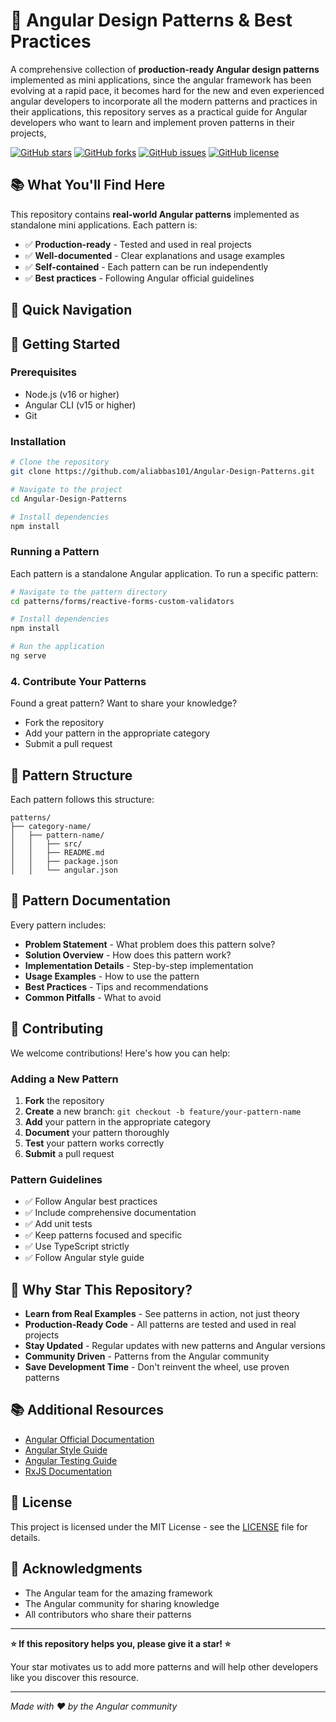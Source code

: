 # 🚀 Angular Design Patterns & Best Practices

A comprehensive collection of **production-ready Angular design patterns** implemented as mini applications, since the angular framework has been evolving at a rapid pace, it becomes hard for the new and even experienced angular developers to incorporate all the modern patterns and practices in their applications, this repository serves as a practical guide for Angular developers who want to learn and implement proven patterns in their projects, 

[![GitHub stars](https://img.shields.io/github/stars/aliabbas101/Angular-Design-Patterns?style=social)](https://github.com/aliabbas101/Angular-Design-Patterns)
[![GitHub forks](https://img.shields.io/github/forks/aliabbas101/Angular-Design-Patterns?style=social)](https://github.com/aliabbas101/Angular-Design-Patterns)
[![GitHub issues](https://img.shields.io/github/issues/aliabbas101/Angular-Design-Patterns)](https://github.com/aliabbas101/Angular-Design-Patterns/issues)
[![GitHub license](https://img.shields.io/github/license/aliabbas101/Angular-Design-Patterns)](https://github.com/aliabbas101/Angular-Design-Patterns/blob/main/LICENSE)

## 📚 What You'll Find Here

This repository contains **real-world Angular patterns** implemented as standalone mini applications. Each pattern is:

- ✅ **Production-ready** - Tested and used in real projects
- ✅ **Well-documented** - Clear explanations and usage examples
- ✅ **Self-contained** - Each pattern can be run independently
- ✅ **Best practices** - Following Angular official guidelines

## 🎯 Quick Navigation


## 🚀 Getting Started

### Prerequisites
- Node.js (v16 or higher)
- Angular CLI (v15 or higher)
- Git

### Installation
```bash
# Clone the repository
git clone https://github.com/aliabbas101/Angular-Design-Patterns.git

# Navigate to the project
cd Angular-Design-Patterns

# Install dependencies
npm install
```

### Running a Pattern
Each pattern is a standalone Angular application. To run a specific pattern:

```bash
# Navigate to the pattern directory
cd patterns/forms/reactive-forms-custom-validators

# Install dependencies
npm install

# Run the application
ng serve
```



### 4. **Contribute Your Patterns**
Found a great pattern? Want to share your knowledge?
- Fork the repository
- Add your pattern in the appropriate category
- Submit a pull request

## 🎯 Pattern Structure

Each pattern follows this structure:
```
patterns/
├── category-name/
│   ├── pattern-name/
│   │   ├── src/
│   │   ├── README.md
│   │   ├── package.json
│   │   └── angular.json
```

## 📝 Pattern Documentation

Every pattern includes:
- **Problem Statement** - What problem does this pattern solve?
- **Solution Overview** - How does this pattern work?
- **Implementation Details** - Step-by-step implementation
- **Usage Examples** - How to use the pattern
- **Best Practices** - Tips and recommendations
- **Common Pitfalls** - What to avoid

## 🤝 Contributing

We welcome contributions! Here's how you can help:

### Adding a New Pattern
1. **Fork** the repository
2. **Create** a new branch: `git checkout -b feature/your-pattern-name`
3. **Add** your pattern in the appropriate category
4. **Document** your pattern thoroughly
5. **Test** your pattern works correctly
6. **Submit** a pull request

### Pattern Guidelines
- ✅ Follow Angular best practices
- ✅ Include comprehensive documentation
- ✅ Add unit tests
- ✅ Keep patterns focused and specific
- ✅ Use TypeScript strictly
- ✅ Follow Angular style guide

## 🌟 Why Star This Repository?

- **Learn from Real Examples** - See patterns in action, not just theory
- **Production-Ready Code** - All patterns are tested and used in real projects
- **Stay Updated** - Regular updates with new patterns and Angular versions
- **Community Driven** - Patterns from the Angular community
- **Save Development Time** - Don't reinvent the wheel, use proven patterns

## 📚 Additional Resources

- [Angular Official Documentation](https://angular.io/docs)
- [Angular Style Guide](https://angular.io/guide/styleguide)
- [Angular Testing Guide](https://angular.io/guide/testing)
- [RxJS Documentation](https://rxjs.dev/)

## 📄 License

This project is licensed under the MIT License - see the [LICENSE](LICENSE) file for details.

## 🙏 Acknowledgments

- The Angular team for the amazing framework
- The Angular community for sharing knowledge
- All contributors who share their patterns

---

**⭐ If this repository helps you, please give it a star! ⭐**

Your star motivates us to add more patterns and will help other developers like you discover this resource.

---

*Made with ❤️ by the Angular community* 